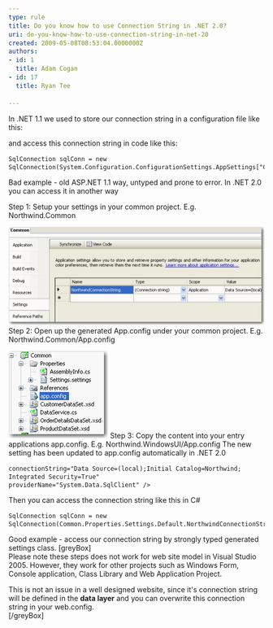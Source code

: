 ```yaml
---
type: rule
title: Do you know how to use Connection String in .NET 2.0?
uri: do-you-know-how-to-use-connection-string-in-net-20
created: 2009-05-08T08:53:04.0000000Z
authors:
- id: 1
  title: Adam Cogan
- id: 17
  title: Ryan Tee

---
```


In .NET 1.1 we used to store our connection string in a configuration file like this: <br> 


and access this connection string in code like this:


```
SqlConnection sqlConn = new SqlConnection(System.Configuration.ConfigurationSettings.AppSettings["ConnectionString"]);
```

Bad example - old ASP.NET 1.1 way, untyped and prone to error. 
In .NET 2.0 you can access it in another way

Step 1: Setup your settings in your common project. E.g. Northwind.Common

![Settings in Project Properties](ConnStringNET2_Settings.jpg)
Step 2: Open up the generated App.config under your common project. E.g. Northwind.Common/App.config

![Auto generated app.config](ConnStringNET2_CommonApp.GIF)
Step 3: Copy the content into your entry applications app.config. E.g. Northwind.WindowsUI/App.config The new setting has been updated to app.config automatically in .NET 2.0


```
connectionString="Data Source=(local);Initial Catalog=Northwind;              Integrated Security=True"              providerName="System.Data.SqlClient" />
```


Then you can access the connection string like this in C#


```
SqlConnection sqlConn = new SqlConnection(Common.Properties.Settings.Default.NorthwindConnectionString);
```

Good example - access our connection string by strongly typed generated settings class. 
[greyBox] <br>
Please note these steps does not work for web site model in Visual Studio 2005. However, they work for other projects such as Windows Form, Console application, Class Library and Web Application Project.

This is not an issue in a well designed website, since it's connection string will be defined in the  **data layer**  and you can overwrite this connection string in your web.config.
<br> [/greyBox]
